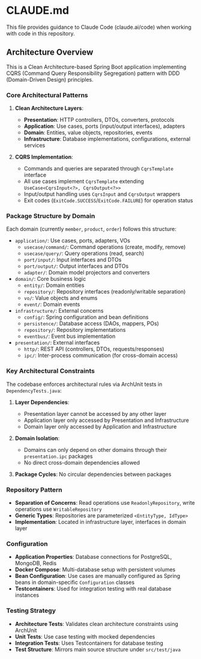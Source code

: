 # CLAUDE.md

This file provides guidance to Claude Code (claude.ai/code) when working with code in this repository.

## Architecture Overview

This is a Clean Architecture-based Spring Boot application implementing CQRS (Command Query Responsibility Segregation)
pattern with DDD (Domain-Driven Design) principles.

### Core Architectural Patterns

1. **Clean Architecture Layers**:
    - **Presentation**: HTTP controllers, DTOs, converters, protocols
    - **Application**: Use cases, ports (input/output interfaces), adapters
    - **Domain**: Entities, value objects, repositories, events
    - **Infrastructure**: Database implementations, configurations, external services

2. **CQRS Implementation**:
    - Commands and queries are separated through `CqrsTemplate` interface
    - All use cases implement `CqrsTemplate` extending `UseCase<CqrsInput<?>, CqrsOutput<?>>`
    - Input/output handling uses `CqrsInput` and `CqrsOutput` wrappers
    - Exit codes (`ExitCode.SUCCESS`/`ExitCode.FAILURE`) for operation status

### Package Structure by Domain

Each domain (currently `member`, `product`, `order`) follows this structure:

- `application/`: Use cases, ports, adapters, VOs
    - `usecase/command/`: Command operations (create, modify, remove)
    - `usecase/query/`: Query operations (read, search)
    - `port/input/`: Input interfaces and DTOs
    - `port/output/`: Output interfaces and DTOs
    - `adapter/`: Domain model projectors and converters
- `domain/`: Core business logic
    - `entity/`: Domain entities
    - `repository/`: Repository interfaces (readonly/writable separation)
    - `vo/`: Value objects and enums
    - `event/`: Domain events
- `infrastructure/`: External concerns
    - `config/`: Spring configuration and bean definitions
    - `persistence/`: Database access (DAOs, mappers, POs)
    - `repository/`: Repository implementations
    - `eventbus/`: Event bus implementation
- `presentation/`: External interfaces
    - `http/`: REST API (controllers, DTOs, requests/responses)
    - `ipc/`: Inter-process communication (for cross-domain access)

### Key Architectural Constraints

The codebase enforces architectural rules via ArchUnit tests in `DependencyTests.java`:

1. **Layer Dependencies**:
    - Presentation layer cannot be accessed by any other layer
    - Application layer only accessed by Presentation and Infrastructure
    - Domain layer only accessed by Application and Infrastructure

2. **Domain Isolation**:
    - Domains can only depend on other domains through their `presentation.ipc` packages
    - No direct cross-domain dependencies allowed

3. **Package Cycles**: No circular dependencies between packages

### Repository Pattern

- **Separation of Concerns**: Read operations use `ReadonlyRepository`, write operations use `WritableRepository`
- **Generic Types**: Repositories are parameterized `<EntityType, IdType>`
- **Implementation**: Located in infrastructure layer, interfaces in domain layer

### Configuration

- **Application Properties**: Database connections for PostgreSQL, MongoDB, Redis
- **Docker Compose**: Multi-database setup with persistent volumes
- **Bean Configuration**: Use cases are manually configured as Spring beans in domain-specific `Configuration` classes
- **Testcontainers**: Used for integration testing with real database instances

### Testing Strategy

- **Architecture Tests**: Validates clean architecture constraints using ArchUnit
- **Unit Tests**: Use case testing with mocked dependencies
- **Integration Tests**: Uses Testcontainers for database testing
- **Test Structure**: Mirrors main source structure under `src/test/java`